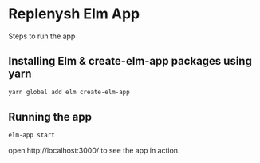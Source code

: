 # Replenysh Elm App

Steps to run the app

## Installing Elm & create-elm-app packages using yarn

```sh
yarn global add elm create-elm-app
```

## Running the app

```sh
elm-app start
```

open http://localhost:3000/ to see the app in action.
